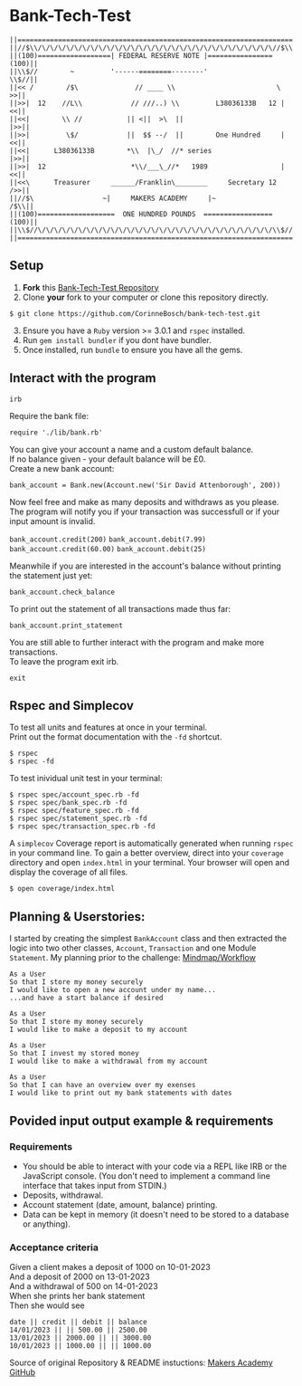 # Bank-Tech-Test

```
||====================================================================||
||//$\\/\/\/\/\/\/\/\/\/\/\/\/\/\/\/\/\/\/\/\/\/\/\/\/\/\/\/\/\/\//$\\||
||(100)==================| FEDERAL RESERVE NOTE |================(100)||
||\\$//        ~         '------========--------'                \\$//||
||<< /        /$\              // ____ \\                         \ >>||
||>>|  12    //L\\            // ///..) \\         L38036133B   12 |<<||
||<<|        \\ //           || <||  >\  ||                        |>>||
||>>|         \$/            ||  $$ --/  ||        One Hundred     |<<||
||<<|      L38036133B        *\\  |\_/  //* series                 |>>||
||>>|  12                     *\\/___\_//*   1989                  |<<||
||<<\      Treasurer     ______/Franklin\________     Secretary 12 />>||
||//$\                 ~|     MAKERS ACADEMY     |~               /$\\||
||(100)===================  ONE HUNDRED POUNDS  =================(100)||
||\\$//\/\/\/\/\/\/\/\/\/\/\/\/\/\/\/\/\/\/\/\/\/\/\/\/\/\/\/\/\/\\$//||
||====================================================================||
```

## Setup

1. **Fork** this [Bank-Tech-Test Repository](https://github.com/CorinneBosch/bank-tech-test)
2. Clone **your** fork to your computer or clone this repository directly.

```
$ git clone https://github.com/CorinneBosch/bank-tech-test.git
```

3. Ensure you have a `Ruby` version >= 3.0.1 and `rspec` installed.
4. Run `gem install bundler` if you dont have bundler.
5. Once installed, run `bundle` to ensure you have all the gems.

## Interact with the program

`irb`

Require the bank file:

`require './lib/bank.rb'`

You can give your account a name and a custom default balance.\
If no balance given - your default balance will be £0.\
Create a new bank account:

`bank_account = Bank.new(Account.new('Sir David Attenborough', 200))`

Now feel free and make as many deposits and withdraws as you please.\
The program will notify you if your transaction was successfull or if your input amount is invalid.

`bank_account.credit(200)`
`bank_account.debit(7.99)`
`bank_account.credit(60.00)`
`bank_account.debit(25)`

Meanwhile if you are interested in the account's balance without printing the statement just yet:

`bank_account.check_balance`

To print out the statement of all transactions made thus far:

`bank_account.print_statement`

You are still able to further interact with the program and make more transactions.\
To leave the program exit irb.

`exit`

## Rspec and Simplecov

To test all units and features at once in your terminal.\
Print out the format documentation with the `-fd` shortcut.

```
$ rspec
$ rspec -fd
```

To test inividual unit test in your terminal:

```
$ rspec spec/account_spec.rb -fd
$ rspec spec/bank_spec.rb -fd
$ rspec spec/feature_spec.rb -fd
$ rspec spec/statement_spec.rb -fd
$ rspec spec/transaction_spec.rb -fd
```

A `simplecov` Coverage report is automatically generated when running `rspec` in your command line.
To gain a better overview, direct into your `coverage` directory and open `index.html` in your terminal. Your browser will open and display the coverage of all files.

```
$ open coverage/index.html
```

## Planning & Userstories:

I started by creating the simplest `BankAccount` class and then extracted the logic into two other classes, `Account`, `Transaction` and one Module `Statement`.
My planning prior to the challenge: [Mindmap/Workflow](https://github.com/CorinneBosch/bank-tech-test/blob/main/images/mindmap.png)

```
As a User
So that I store my money securely
I would like to open a new account under my name...
...and have a start balance if desired

As a User
So that I store my money securely
I would like to make a deposit to my account

As a User
So that I invest my stored money
I would like to make a withdrawal from my account

As a User
So that I can have an overview over my exenses
I would like to print out my bank statements with dates
```

## Povided input output example & requirements

### Requirements

- You should be able to interact with your code via a REPL like IRB or the JavaScript console. (You don't need to implement a command line interface that takes input from STDIN.)
- Deposits, withdrawal.
- Account statement (date, amount, balance) printing.
- Data can be kept in memory (it doesn't need to be stored to a database or anything).

### Acceptance criteria

Given a client makes a deposit of 1000 on 10-01-2023\
And a deposit of 2000 on 13-01-2023\
And a withdrawal of 500 on 14-01-2023\
When she prints her bank statement\
Then she would see

```
date || credit || debit || balance
14/01/2023 || || 500.00 || 2500.00
13/01/2023 || 2000.00 || || 3000.00
10/01/2023 || 1000.00 || || 1000.00
```

Source of original Repository & README instuctions: [Makers Academy GitHub](https://github.com/makersacademy/course/blob/main/individual_challenges/bank_tech_test.md)
